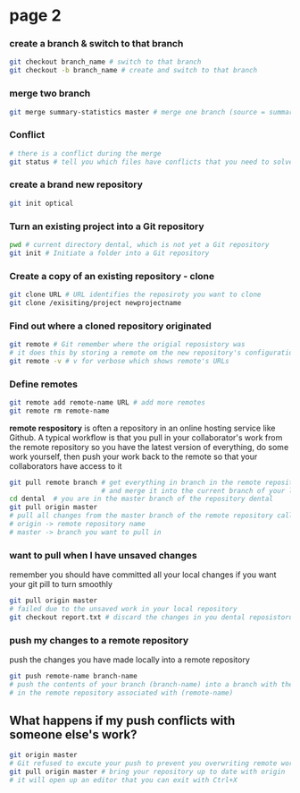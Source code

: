 # page 2

### create a branch & switch to that branch

```bash
git checkout branch_name # switch to that branch
git checkout -b branch_name # create and switch to that branch
```

### merge two branch

```bash
git merge summary-statistics master # merge one branch (source = summary-statistics) into another (destination = master)
```

### Conflict

```bash
# there is a conflict during the merge
git status # tell you which files have conflicts that you need to solve
```

### create a brand new repository

```bash
git init optical
```

### Turn an existing project into a Git repository

```bash
pwd # current directory dental, which is not yet a Git repository
git init # Initiate a folder into a Git repository
```

### Create a copy of an existing repository - clone

```bash
git clone URL # URL identifies the reposiroty you want to clone
git clone /exisiting/project newprojectname
```

### Find out where a cloned repository originated

```bash
git remote # Git remember where the origial reposistory was
# it does this by storing a remote om the new repository's configuration
git remote -v # v for verbose which shows remote's URLs
```

### Define remotes

```bash
git remote add remote-name URL # add more remotes
git remote rm remote-name
```

**remote respository** is often a repository in an online hosting service like Github. A typical workflow is that you pull in your collaborator's work from the remote repository so you have the latest version of everything, do some work yourself, then push your work back to the remote so that your collaborators have access to it

```bash
git pull remote branch # get everything in branch in the remote repository indentified by remote
                       # and merge it into the current branch of your local repository
cd dental  # you are in the master branch of the repository dental
git pull origin master 
# pull all changes from the master branch of the remote repository called origin
# origin -> remote repository name 
# master -> branch you want to pull in                
```

### want to pull when I have unsaved changes

remember you should have committed all your local changes if you want your git pill to turn smoothly 

```bash
git pull origin master
# failed due to the unsaved work in your local repository
git checkout report.txt # discard the changes in you dental reposistoru

```

### push my changes to a remote repository

push the changes you have made locally into a remote repository

```bash
git push remote-name branch-name 
# push the contents of your branch (branch-name) into a branch with the same name
# in the remote repository associated with (remote-name)
```

## What happens if my push conflicts with someone else's work?

```bash
git origin master 
# Git refused to excute your push to prevent you overwriting remote work
git pull origin master # bring your repository up to date with origin
# it will open up an editor that you can exit with Ctrl+X

```

